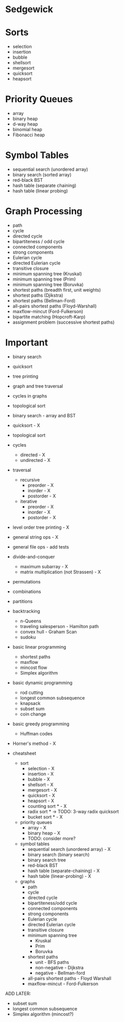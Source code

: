 # Sedgewick
# Sorts
- selection
- insertion
- bubble
- shellsort
- mergesort
- quicksort
- heapsort

# Priority Queues
- array
- binary heap
- d-way heap
- binomial heap
- Fibonacci heap

# Symbol Tables
- sequential search (unordered array)
- binary search (sorted array)
- red-black BST
- hash table (separate chaining)
- hash table (linear probing)

# Graph Processing
- path
- cycle
- directed cycle
- bipartiteness / odd cycle
- connected components
- strong components
- Eulerian cycle
- directed Eulerian cycle
- transitive closure
- minimum spanning tree (Kruskal)
- minimum spanning tree (Prim)
- minimum spanning tree (Boruvka)
- shortest paths (breadth first, unit weights)
- shortest paths (Djikstra)
- shortest paths (Bellman-Ford)
- all-pairs shortest paths (Floyd-Warshall)
- maxflow-mincut (Ford-Fulkerson)
- bipartite matching (Hopcroft-Karp)
- assignment problem (successive shortest paths)


# Important
- binary search
- quicksort
- tree printing
- graph and tree traversal
- cycles in graphs
- topological sort











- binary search - array and BST
- quicksort - X
- topological sort
- cycles
    - directed - X
    - undirected - X
- traversal
    - recursive
        - preorder - X
        - inorder - X
        - postorder - X
    - iterative
        - preorder - X
        - inorder - X
        - postorder - X
- level order tree printing - X


- general string ops - X
- general file ops - add tests



- divide-and-conquer
    - maximum subarray - X
    - matrix multiplication (not Strassen) - X
- permutations
- combinations
- partitions
- backtracking
    - n-Queens
    - traveling salesperson - Hamilton path
    - convex hull - Graham Scan
    - sudoku
- basic linear programming
    - shortest paths
    - maxflow
    - mincost flow
    - Simplex algorithm
- basic dynamic programming
    - rod cutting
    - longest common subsequence
    - knapsack
    - subset sum
    - coin change
- basic greedy programming
    - Huffman codes
- Horner's method - X

- cheatsheet
    - sort
        - selection - X
        - insertion - X
        - bubble - X
        - shellsort - X
        - mergesort - X
        - quicksort - X
        - heapsort - X
        - counting sort * - X
        - radix sort * -> TODO: 3-way radix quicksort
        - bucket sort * - X
    - priority queues
        - array - X
        - binary heap - X
        - TODO: consider more?
    - symbol tables
        - sequential search (unordered array) - X
        - binary search (binary search)
        - binary search tree
        - red-black BST
        - hash table (separate-chaining) - X
        - hash table (linear-probing) - X
     - graphs
        - path
        - cycle
        - directed cycle
        - bipartiteness/odd cycle
        - connected components
        - strong components
        - Eulerian cycle
        - directed Eulerian cycle
        - transitive closure
        - minimum spanning tree
            - Kruskal
            - Prim
            - Boruvka
        - shortest paths
            - unit - BFS paths
            - non-negative - Dijkstra
            - negative - Bellman-ford
        - all-pairs shortest paths - Floyd Warshall
        - maxflow-mincut - Ford-Fulkerson



ADD LATER:
- subset sum
- longest common subsequence
- Simplex algorithm (mincost?)